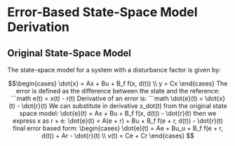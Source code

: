 # Error-Based State-Space Model Derivation

## Original State-Space Model

The state-space model for a system with a disturbance factor is given by:

```math
\begin{cases}
\dot{x} = Ax + Bu + B_f f(x, d(t)) \\
y = Cx
\end{cases}

The error is defined as the difference between the state and the reference:

```math
e(t) = x(t) - r(t)

Derivative of an error is:

```math
\dot{e}(t) = \dot{x}(t) - \dot{r}(t)

We can substitute in derivative x_dot(t) from the original state space model:

\dot{e}(t) = Ax + Bu + B_f f(x, d(t)) - \dot{r}(t)

then we express x as r + e:

\dot{e}(t) = A(e + r) + Bu + B_f f(e + r, d(t)) - \dot{r}(t)

final error based form:

\begin{cases}
\dot{e}(t) = Ae + Bu_u + B_f f(e + r, d(t)) + Ar - \dot{r}(t) \\
v(t) = Ce + Cr
\end{cases}
